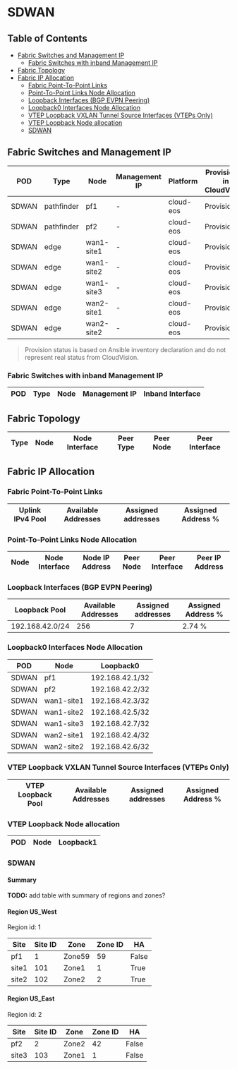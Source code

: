 # SDWAN

## Table of Contents

- [Fabric Switches and Management IP](#fabric-switches-and-management-ip)
  - [Fabric Switches with inband Management IP](#fabric-switches-with-inband-management-ip)
- [Fabric Topology](#fabric-topology)
- [Fabric IP Allocation](#fabric-ip-allocation)
  - [Fabric Point-To-Point Links](#fabric-point-to-point-links)
  - [Point-To-Point Links Node Allocation](#point-to-point-links-node-allocation)
  - [Loopback Interfaces (BGP EVPN Peering)](#loopback-interfaces-bgp-evpn-peering)
  - [Loopback0 Interfaces Node Allocation](#loopback0-interfaces-node-allocation)
  - [VTEP Loopback VXLAN Tunnel Source Interfaces (VTEPs Only)](#vtep-loopback-vxlan-tunnel-source-interfaces-vteps-only)
  - [VTEP Loopback Node allocation](#vtep-loopback-node-allocation)
  - [SDWAN](#sdwan)

## Fabric Switches and Management IP

| POD | Type | Node | Management IP | Platform | Provisioned in CloudVision | Serial Number |
| --- | ---- | ---- | ------------- | -------- | -------------------------- | ------------- |
| SDWAN | pathfinder | pf1 | - | cloud-eos | Provisioned | - |
| SDWAN | pathfinder | pf2 | - | cloud-eos | Provisioned | - |
| SDWAN | edge | wan1-site1 | - | cloud-eos | Provisioned | - |
| SDWAN | edge | wan1-site2 | - | cloud-eos | Provisioned | - |
| SDWAN | edge | wan1-site3 | - | cloud-eos | Provisioned | - |
| SDWAN | edge | wan2-site1 | - | cloud-eos | Provisioned | - |
| SDWAN | edge | wan2-site2 | - | cloud-eos | Provisioned | - |

> Provision status is based on Ansible inventory declaration and do not represent real status from CloudVision.

### Fabric Switches with inband Management IP

| POD | Type | Node | Management IP | Inband Interface |
| --- | ---- | ---- | ------------- | ---------------- |

## Fabric Topology

| Type | Node | Node Interface | Peer Type | Peer Node | Peer Interface |
| ---- | ---- | -------------- | --------- | ----------| -------------- |

## Fabric IP Allocation

### Fabric Point-To-Point Links

| Uplink IPv4 Pool | Available Addresses | Assigned addresses | Assigned Address % |
| ---------------- | ------------------- | ------------------ | ------------------ |

### Point-To-Point Links Node Allocation

| Node | Node Interface | Node IP Address | Peer Node | Peer Interface | Peer IP Address |
| ---- | -------------- | --------------- | --------- | -------------- | --------------- |

### Loopback Interfaces (BGP EVPN Peering)

| Loopback Pool | Available Addresses | Assigned addresses | Assigned Address % |
| ------------- | ------------------- | ------------------ | ------------------ |
| 192.168.42.0/24 | 256 | 7 | 2.74 % |

### Loopback0 Interfaces Node Allocation

| POD | Node | Loopback0 |
| --- | ---- | --------- |
| SDWAN | pf1 | 192.168.42.1/32 |
| SDWAN | pf2 | 192.168.42.2/32 |
| SDWAN | wan1-site1 | 192.168.42.3/32 |
| SDWAN | wan1-site2 | 192.168.42.5/32 |
| SDWAN | wan1-site3 | 192.168.42.7/32 |
| SDWAN | wan2-site1 | 192.168.42.4/32 |
| SDWAN | wan2-site2 | 192.168.42.6/32 |

### VTEP Loopback VXLAN Tunnel Source Interfaces (VTEPs Only)

| VTEP Loopback Pool | Available Addresses | Assigned addresses | Assigned Address % |
| --------------------- | ------------------- | ------------------ | ------------------ |

### VTEP Loopback Node allocation

| POD | Node | Loopback1 |
| --- | ---- | --------- |

### SDWAN

#### Summary

**TODO:** add table with summary of regions and zones?


#### Region US_West

Region id: 1


| Site | Site ID | Zone | Zone ID | HA |
| ---- | ------- | ---- | ------- | -- |
| pf1 | 1 | Zone59 | 59 | False |
| site1 | 101 | Zone1 | 1 | True |
| site2 | 102 | Zone2 | 2 | True |

#### Region US_East

Region id: 2


| Site | Site ID | Zone | Zone ID | HA |
| ---- | ------- | ---- | ------- | -- |
| pf2 | 2 | Zone2 | 42 | False |
| site3 | 103 | Zone1 | 1 | False |
